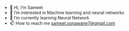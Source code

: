 - 👋 Hi, I’m Sameet
- 👀 I’m interested in Machine learning and neural networks
- 🌱 I’m currently learning Neural Network
- 📫 How to reach me sameet.sonawane7@gmail.com

<!---
sameet96/sameet96 is a ✨ special ✨ repository because its `README.md` (this file) appears on your GitHub profile.
You can click the Preview link to take a look at your changes.
--->
